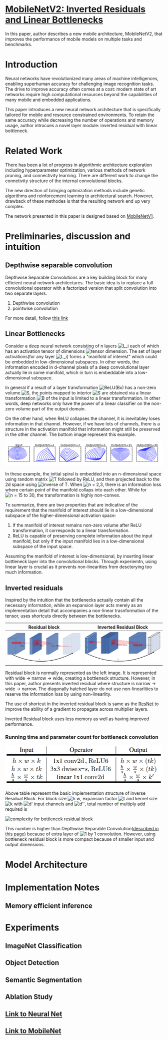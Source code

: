 # [MobileNetV2: Inverted Residuals and Linear Bottlenecks](https://arxiv.org/pdf/1801.04381.pdf)

In this paper, author describes a new mobile architecture, MobileNetV2, that improves the performance of mobile models on multiple tasks and benchmarks.

# Introduction

Neural networks have revolutionized many areas of machine intelligences, enabling superhuman accuracy for challenging image recognition tasks. The drive to improve accuracy often comes at a cost: modern state of art networks require high computational resources beyond the capabilities of many mobile and embedded applications.

This paper introduces a new neural network architecture that is specifically tailored for mobile and resource constrained environments. To retain the same accuracy while decreasing the number of operations and memory usage, author introcues a novel layer module: inverted residual with linear bottleneck.

# Related Work

There has been a lot of progress in algorithmic architecture exploration including hyperparameter optimization, various methods of network pruning, and connectivity learning. There are different work to change the connetivity structure of the internal convolutional blocks.

The new direction of bringing optimization methods include genetic algorithms and reinforcement learning to architectural search. However, drawback of these methodes is that the resulting network end up very complex.

The network presented in this paper is designed based on [MobileNetV1](../). 

# Preliminaries, discussion and intuition

## Depthwise separable convolution

Depthwise Separable Convolutions are a key building block for many efficient neural network architectures. The basic idea is to replace a full convolutional operator with a factorized version that split convolution into two separate layers.

  1. Depthwise convolution
  2. pointwise convolution

For more detail, follow [this link](../)

## Linear Bottlenecks

Consider a deep neural network consisting of n layers ![L_i](https://latex.codecogs.com/svg.image?L_i) each of which has an activation tensor of dimensions ![tensor dimension](https://latex.codecogs.com/svg.image?h_i\times&space;w_i\times&space;d_i). The set of layer activations(for any layer ![L_i](https://latex.codecogs.com/svg.image?L_i)) forms a "manifold of interest" which could be embedded in low-dimensional subspaces. In other words, the information encoded in d-channel pixels of a deep convolutional layer actually lie in some manifold, which in turn is embeddable into a low-dimensional subspace.

In general if a result of a layer transformation ![ReLU(Bx)](https://latex.codecogs.com/svg.image?ReLU(Bx)) has a non-zero volume ![S](https://latex.codecogs.com/svg.image?S), the points mapped to interior ![S](https://latex.codecogs.com/svg.image?S) are obtained via a linear transformation ![B](https://latex.codecogs.com/svg.image?B) of the input is limited to a linear transformation. In other words, deep networks only have the power of a linear classifier on the non-zero volume part of the output domain.

On the other hand, when ReLU collapses the channel, it is inevitabley loses information in that channel. However, if we have lots of channels, there is a structure in the activation manifold that information might still be preserved in the other channel. The bottom image represent this example.

![ReLU transformations of low-dimensional manifold embedded in higher-dimensional spaces](./ReLUtransformation.png)

In these example, the initial spiral is embedded into an n-dimensional space using random matrix ![T](https://latex.codecogs.com/svg.image?T) followed by ReLU, and then projected back to the 2d space using ![inverse of T](https://latex.codecogs.com/svg.image?T^{-1}). When ![n = 2,3](https://latex.codecogs.com/svg.image?n=2,3), there is an information loss where certain point of the manifold collaps into each other. While for ![n = 15](https://latex.codecogs.com/svg.image?n=15) to 30, the transformation is highly non-convex.

To summarize, there are two properties that are indicative of the requirement that the manifold of interest should lie in a low-dimensional subspace of the higher-dimensional activation space:

1. If the manifold of interest remains non-zero volume after ReLU transformation, it corresponds to a linear transformation.
2. ReLU is capable of preserving complete information about the input manifold, but only if the input manifold lies in a low-dimensional subspace of the input space.

Assuming the manifold of interest is low-dimensional, by inserting linear bottleneck layer into the convolutional blocks. Through experiemtn, using linear layer is crucial as it prevents non-linearities from desctorying too much information.

## Inverted residuals

Inspired by the intuition that the bottlenecks actually contain all the necessary information, while an expansion layer acts merely as an implementation detail that accompanies a non-linear trasnformation of the tensor, uses shortcuts directly between the bottlenecks.

Residual block | Inverted Residual Block
--------------|---------------
![Residual Block](./residualBlock.png) | ![Inverted Residual Block](./invertedResidualBlock.png)

Residual block is normally represented as the left image. It is represented with wide -> narrow -> wide, creating a bottleneck structure. However, in this paper, author presents inverted residual where structure is narrow -> wide -> narrow. The diagonally hatched layer do not use non-linearlities to reserve the information loss by using non-linearlity.

The use of shortcut in the inverted residual block is same as the [ResNet](../ResNet/) to improve the ability of a gradient to propagate across multiplier layers.

Inverted Residual block uses less memory as well as having improved performance.

### Running time and parameter count for bottleneck convolution

![bottleneck residual block](./bottleneckResidualBlock.png)

Above table represent the basic implementation structure of inverse Residual Block. For block size ![h w](https://latex.codecogs.com/svg.image?h\times&space;w), expansion factor ![t](https://latex.codecogs.com/svg.image?t) and kernel size ![k](https://latex.codecogs.com/svg.image?k) with ![d'](https://latex.codecogs.com/svg.image?d') input channels and ![d''](https://latex.codecogs.com/svg.image?d''), total number of multiply add required is

![complexity for bottlencck residual block](https://latex.codecogs.com/svg.image?h&space;\times&space;w&space;\times&space;t&space;\times&space;d'&space;\times&space;d'&space;&plus;&space;h&space;\times&space;w&space;\times&space;t&space;\times&space;d'&space;\times&space;k&space;\times&space;k&space;&plus;h&space;\times&space;w&space;\times&space;t&space;\times&space;d'&space;\times&space;d''&space;=&space;h&space;\times&space;w&space;\times&space;t&space;\times&space;d'&space;\times&space;(d'&space;&plus;&space;k^2&space;&plus;&space;d''))

This number is higher than Depthwise Separable Convolution([described in this page](../)) because of extra layer of ![1 by 1](https://latex.codecogs.com/svg.image?1\times1) convolution. However, using bottleneck residual block is more compact because of smaller input and output dimensions.


# Model Architecture

# Implementation Notes

## Memory efficient inference

# Experiments

## ImageNet Classification

## Object Detection

## Semantic Segmentation

## Ablation Study

## [Link to Neural Net](../../)
## [Link to MobileNet](../)